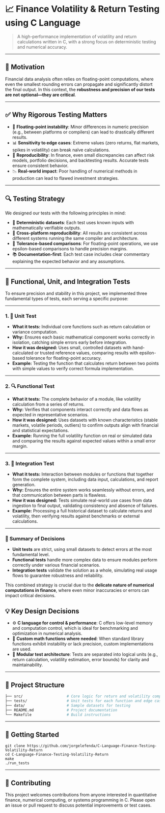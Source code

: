# 📈 Finance Volatility & Return Testing using C Language

> A high-performance implementation of volatility and return calculations written in C, with a strong focus on deterministic testing and numerical accuracy.

---

## 🧠 Motivation

Financial data analysis often relies on floating-point computations, where even the smallest rounding errors can propagate and significantly distort the final output. In this context, the **robustness and precision of our tests are not optional—they are critical**.

---

## ✅ Why Rigorous Testing Matters

- 🔢 **Floating-point instability**: Minor differences in numeric precision (e.g., between platforms or compilers) can lead to drastically different results.
- 📊 **Sensitivity to edge cases**: Extreme values (zero returns, flat markets, spikes in volatility) can break naïve calculations.
- 🧪 **Reproducibility**: In finance, even small discrepancies can affect risk models, portfolio decisions, and backtesting results. Accurate tests ensure consistent behavior.
- 📉 **Real-world impact**: Poor handling of numerical methods in production can lead to flawed investment strategies.

---

## 🔍 Testing Strategy

We designed our tests with the following principles in mind:

- 🧾 **Deterministic datasets**: Each test uses known inputs with mathematically verifiable outputs.
- 🔄 **Cross-platform reproducibility**: All results are consistent across different systems running the same compiler and architecture.
- 📐 **Tolerance-based comparisons**: For floating-point operations, we use epsilon-based comparisons to handle precision margins.
- 📚 **Documentation-first**: Each test case includes clear commentary explaining the expected behavior and any assumptions.

---
## 🧪 Functional, Unit, and Integration Tests

To ensure precision and stability in this project, we implemented three fundamental types of tests, each serving a specific purpose:

---

### 1. 🧩 Unit Test  
- **What it tests:** Individual core functions such as return calculation or variance computation.  
- **Why:** Ensures each basic mathematical component works correctly in isolation, catching simple errors early before integration.  
- **How it was designed:** Uses small, controlled datasets with hand-calculated or trusted reference values, comparing results with epsilon-based tolerance for floating-point accuracy.  
- **Example:** Testing the function that calculates return between two points with simple values to verify correct formula implementation.

---

### 2. 🔍 Functional Test  
- **What it tests:** The complete behavior of a module, like volatility calculation from a series of returns.  
- **Why:** Verifies that components interact correctly and data flows as expected in representative scenarios.  
- **How it was designed:** Uses datasets with known characteristics (stable markets, volatile periods, outliers) to confirm outputs align with financial and statistical expectations.  
- **Example:** Running the full volatility function on real or simulated data and comparing the results against expected values within a small error margin.

---

### 3. 🔗 Integration Test  
- **What it tests:** Interaction between modules or functions that together form the complete system, including data input, calculations, and report generation.  
- **Why:** Ensures the entire system works seamlessly without errors, and that communication between parts is flawless.  
- **How it was designed:** Tests simulate real-world use cases from data ingestion to final output, validating consistency and absence of failures.  
- **Example:** Processing a full historical dataset to calculate returns and volatility, then verifying results against benchmarks or external calculations.

---

### 📌 Summary of Decisions

- **Unit tests** are strict, using small datasets to detect errors at the most fundamental level.  
- **Functional tests** handle more complex data to ensure modules perform correctly under various financial scenarios.  
- **Integration tests** validate the solution as a whole, simulating real usage flows to guarantee robustness and reliability.

This combined strategy is crucial due to the **delicate nature of numerical computations in finance**, where even minor inaccuracies or errors can impact critical decisions.

## 💡 Key Design Decisions

- ⚙️ **C language for control & performance**: C offers low-level memory and computation control, which is ideal for benchmarking and optimization in numerical analysis.
- 🧮 **Custom math functions where needed**: When standard library functions exhibit instability or lack precision, custom implementations are used.
- 🧰 **Modular test architecture**: Tests are separated into logical units (e.g., return calculation, volatility estimation, error bounds) for clarity and maintainability.

---




## 📂 Project Structure

```bash
├── src/                    # Core logic for return and volatility computation
├── tests/                  # Unit tests for each function and edge case
├── data/                   # Sample datasets for testing
├── README.md               # Project documentation
└── Makefile                # Build instructions

```

---


## 🚀 Getting Started

```
git clone https://github.com/jorgelefenda/C-Language-Finance-Testing-Volatility-Return
cd C-Language-Finance-Testing-Volatility-Return
make
./run_tests
```
---

## 🙌 Contributing
This project welcomes contributions from anyone interested in quantitative finance, numerical computing, or systems programming in C. Please open an issue or pull request to discuss potential improvements or test cases.


